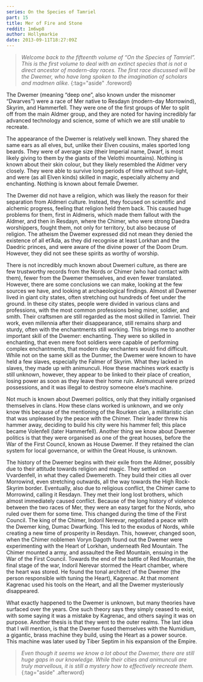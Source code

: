 ```yaml
---
series: On the Species of Tamriel
part: 15
title: Mer of Fire and Stone
reddit: 1m6wp8
author: Hollymarkie
date: 2013-09-11T18:27:09Z
---
```


> *Welcome back to the fifteenth volume of “On the Species of Tamriel”. This is*
> *the first volume to deal with an extinct species that is not a direct*
> *ancestor of modern-day races. The first race discussed will be the Dwemer,*
> *who have long spoken to the imagination of scholars and madmen alike.*
{:tag="aside" .foreword}

The Dwemer (meaning “deep one”, also known under the misnomer “Dwarves”) were a
race of Mer native to Resdayn (modern-day Morrowind), Skyrim, and Hammerfell.
They were one of the first groups of Mer to split off from the main Aldmer
group, and they are noted for having incredibly far advanced technology and
science, some of which we are still unable to recreate.

The appearance of the Dwemer is relatively well known. They shared the same ears
as all elves, but, unlike their Elven cousins, males sported long beards. They
were of average size (their Imperial name, Dwarf, is most likely giving to them
by the giants of the Velothi mountains). Nothing is known about their skin
colour, but they likely resembled the Aldmer very closely. They were able to
survive long periods of time without sun-light, and were (as all Elven kinds)
skilled in magic, especially alchemy and enchanting. Nothing is known about
female Dwemer.

The Dwemer did not have a religion, which was likely the reason for their
separation from Aldmeri culture. Instead, they focused on scientific and
alchemic progress, feeling that religion held them back. This caused huge
problems for them, first in Aldmeris, which made them fallout with the Aldmer,
and then in Resdayn, where the Chimer, who were strong Daedra worshippers,
fought them, not only for territory, but also because of religion. The atheism
the Dwemer expressed did not mean they denied the existence of all et’Ada, as
they did recognise at least Lorkhan and the Daedric princes, and were aware of
the divine power of the Doom Drum. However, they did not see these spirits as
worthy of worship.

There is not incredibly much known about Dwemeri culture, as there are few
trustworthy records from the Nords or Chimer (who had contact with them), fewer
from the Dwemer themselves, and even fewer translated. However, there are some
conclusions we can make, looking at the few sources we have, and looking at
archaeological findings. Almost all Dwemer lived in giant city states, often
stretching out hundreds of feet under the ground. In these city states, people
were divided in various clans and professions, with the most common professions
being miner, soldier, and smith. Their craftsmen are still regarded as the most
skilled in Tamriel. Their work, even millennia after their disappearance, still
remains sharp and sturdy, often with the enchantments still working. This brings
me to another important skill of the Dwemer: enchanting. They were so skilled in
enchanting, that even mere foot soldiers were capable of performing complex
enchantments, that modern day enchanters would find difficult. While not on the
same skill as the Dunmer, the Dwemer were known to have held a few slaves,
especially the Falmer of Skyrim. What they lacked in slaves, they made up with
animunculi. How these machines work exactly is still unknown, however, they
appear to be linked to their place of creation, losing power as soon as they
leave their home ruin. Animunculi were prized possessions, and it was illegal to
destroy someone else’s machine.

Not much is known about Dwemeri politics, only that they initially organised
themselves in clans. How these clans worked is unknown, and we only know this
because of the mentioning of the Rourken clan, a militaristic clan that was
unpleased by the peace with the Chimer. Their leader threw his hammer away,
deciding to build his city were his hammer fell; this place became Volenfell
(later Hammerfell). Another thing we know about Dwemer politics is that they
were organised as one of the great houses, before the War of the First Council,
known as House Dwemer. If they retained the clan system for local governance, or
within the Great House, is unknown.

The history of the Dwemer begins with their exile from the Aldmer, possibly due
to their attitude towards religion and magic. They settled on Vvardenfell, in
what they called Dwemereth. They build their cities all over Morrowind, even
stretching outwards, all the way towards the High Rock-Skyrim border.
Eventually, also due to religious conflict, the Chimer came to Morrowind,
calling it Resdayn. They met their long lost brothers, which almost immediately
caused conflict. Because of the long history of violence between the two races
of Mer, they were an easy target for the Nords, who ruled over them for some
time. This changed during the time of the First Council. The king of the Chimer,
Indoril Nerevar, negotiated a peace with the Dwemer king, Dumac Dwarfking. This
led to the exodus of Nords, while creating a new time of prosperity in Resdayn.
This, however, changed soon, when the Chimer noblemen Voryn Dagoth found out the
Dwemer were experimenting with the Heart of Lorkhan, underneath Red Mountain.
The Chimer mounted a army, and assaulted the Red Mountain, ensuing in the War of
the First Council. Towards the end of the battle of Red Mountain, the final
stage of the war, Indoril Nerevar stormed the Heart chamber, where the heart was
stored. He found the tonal architect of the Dwemer (the person responsible with
tuning the Heart), Kagrenac. At that moment Kagrenac used his tools on the
Heart, and all the Dwemer mysteriously disappeared.

What exactly happened to the Dwemer is unknown, but many theories have surfaced
over the years. One such theory says they simply ceased to exist, with some
saying it was a mistake by Kagrenac, and others saying it was on purpose.
Another thesis is that they went to the outer realms. The last idea that I will
mention, is that the Dwemer fused themselves with the Numidium, a gigantic,
brass machine they build, using the Heart as a power source. This machine was
later used by Tiber Septim in his expansion of the Empire.

> *Even though it seems we know a lot about the Dwemer, there are still huge*
> *gaps in our knowledge. While their cities and animunculi are truly*
> *marvellous, it is still a mystery how to effectively recreate them.*
{:tag="aside" .afterword}

